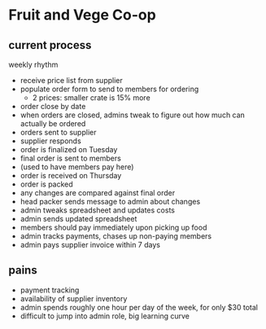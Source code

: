 # Fruit and Vege Co-op

## current process

weekly rhythm

- receive price list from supplier
- populate order form to send to members for ordering
  - 2 prices: smaller crate is 15% more
- order close by date
- when orders are closed, admins tweak to figure out how much can actually be ordered
- orders sent to supplier
- supplier responds
- order is finalized on Tuesday
- final order is sent to members
- (used to have members pay here)
- order is received on Thursday
- order is packed
- any changes are compared against final order
- head packer sends message to admin about changes
- admin tweaks spreadsheet and updates costs
- admin sends updated spreadsheet
- members should pay immediately upon picking up food
- admin tracks payments, chases up non-paying members
- admin pays supplier invoice within 7 days

## pains

- payment tracking
- availability of supplier inventory
- admin spends roughly one hour per day of the week, for only $30 total
- difficult to jump into admin role, big learning curve
